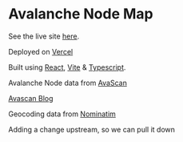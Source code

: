# Avalanche Node Map

See the live site [here](https://avalanche-node-map.vercel.app/).

Deployed on [Vercel](https://vercel.com/)

Built using [React](https://reactjs.org/), [Vite](https://vitejs.dev/) & [Typescript](https://www.typescriptlang.org/).

Avalanche Node data from [AvaScan](https://avascan.info/stats/staking)

[Avascan Blog](https://blog.avascan.info/)

Geocoding data from [Nominatim](https://nominatim.org/)

Adding a change upstream, so we can pull it down
